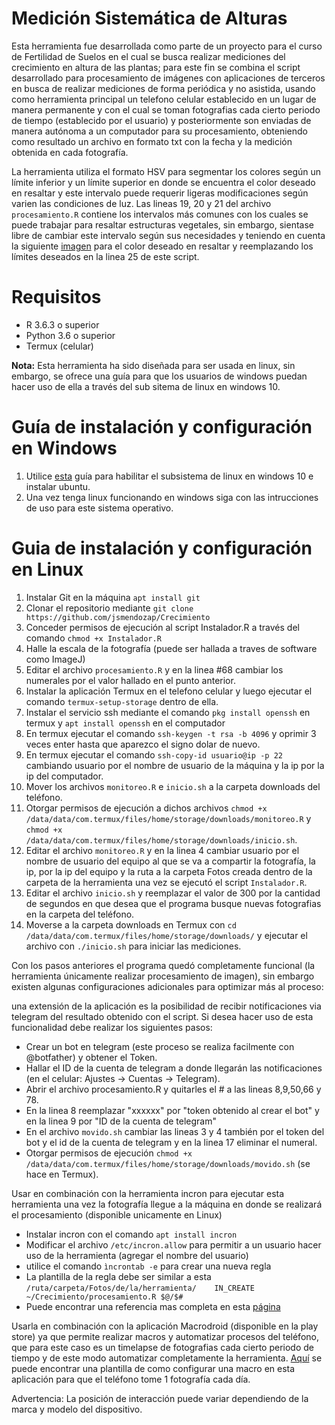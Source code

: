 # Medición Sistemática de Alturas

Esta herramienta fue desarrollada como parte de un proyecto para el curso de Fertilidad de Suelos en el cual se busca realizar mediciones del crecimiento en altura de las plantas; para este fin se combina el script desarrollado para procesamiento de imágenes con aplicaciones de terceros en busca de realizar mediciones de forma periódica y no asistida, usando como herramienta principal un telefono celular establecido en un lugar de manera permanente y con el cual se toman fotografias cada cierto periodo de tiempo (establecido por el usuario) y posteriormente son enviadas de manera autónoma a un computador para su procesamiento, obteniendo como resultado un archivo en formato txt con la fecha y la medición obtenida en cada fotografía.

La herramienta utiliza el formato HSV para segmentar los colores según un límite inferior y un límite superior en donde se encuentra el color deseado en resaltar y este intervalo puede requerir ligeras modificaciones según varien las condiciones de luz. Las lineas 19, 20 y 21 del archivo `procesamiento.R` contiene los intervalos más comunes con los cuales se puede trabajar para resaltar estructuras vegetales, sin embargo, sientase libre de cambiar este intervalo según sus necesidades y teniendo en cuenta la siguiente [imagen](https://github.com/jsmendozap/Crecimiento/blob/main/HSV.png) para el color deseado en resaltar y reemplazando los límites deseados en la linea 25 de este script.

# Requisitos

- R 3.6.3 o superior
- Python 3.6 o superior
- Termux (celular)

**Nota:** Esta herramienta ha sido diseñada para ser usada en linux, sin embargo, se ofrece una guía para que los usuarios de windows puedan hacer uso de ella a través del sub sitema de linux en windows 10. 

# Guía de instalación y configuración en Windows

1. Utilice [esta](https://ubunlog.com/wsl-como-instalar-y-usar-el-susbistema-ubuntu-en-windows-10/) guía para habilitar el subsistema de linux en windows 10 e instalar ubuntu.
2. Una vez tenga linux funcionando en windows siga con las intrucciones de uso para este sistema operativo.

# Guia de instalación y configuración en Linux

1. Instalar Git en la máquina `apt install git`
2. Clonar el repositorio  mediante `git clone https://github.com/jsmendozap/Crecimiento`
3. Conceder permisos de ejecución al script Instalador.R a través del comando `chmod +x Instalador.R` 
4. Halle la escala de la fotografía (puede ser hallada a traves de software como ImageJ)
5. Editar el archivo `procesamiento.R` y en la linea #68 cambiar los numerales por el valor hallado en el punto anterior.
6. Instalar la aplicación Termux en el telefono celular y luego ejecutar el comando `termux-setup-storage` dentro de ella. 
7. Instalar el servicio ssh mediante el comando `pkg install openssh` en termux y `apt install openssh` en el computador
8. En termux ejecutar el comando `ssh-keygen -t rsa -b 4096` y oprimir 3 veces enter hasta que aparezco el signo dolar de nuevo.
9. En termux ejecutar el comando `ssh-copy-id usuario@ip -p 22` cambiando usuario por el nombre de usuario de la máquina y la ip por la ip del computador.
10. Mover los archivos `monitoreo.R` e `inicio.sh` a la carpeta downloads del teléfono.
11. Otorgar permisos de ejecución a dichos archivos `chmod +x /data/data/com.termux/files/home/storage/downloads/monitoreo.R` y  `chmod +x /data/data/com.termux/files/home/storage/downloads/inicio.sh`.
12. Editar el archivo `monitoreo.R` y en la linea 4 cambiar usuario por el nombre de usuario del equipo al que se va a compartir la fotografía, la ip, por la ip del equipo y la ruta a la carpeta Fotos creada dentro de la carpeta de la herramienta una vez se ejecutó el script `Instalador.R`.
13. Editar el archivo `inicio.sh` y reemplazar el valor de 300 por la cantidad de segundos en que desea que el programa busque nuevas fotografias en la carpeta del teléfono.
14. Moverse a la carpeta downloads en Termux con `cd /data/data/com.termux/files/home/storage/downloads/` y ejecutar el archivo con `./inicio.sh` para iniciar las mediciones.

Con los pasos anteriores el programa quedó completamente funcional (la herramienta únicamente realizar procesamiento de imagen), sin embargo existen algunas configuraciones adicionales para optimizar más al proceso: 

una extensión de la aplicación es la posibilidad de recibir notificaciones via telegram del resultado obtenido con el script. Si desea hacer uso de esta funcionalidad debe realizar los siguientes pasos:

* Crear un bot en telegram (este proceso se realiza facilmente con @botfather) y obtener el Token.
* Hallar el ID de la cuenta de telegram a donde llegarán las notificaciones (en el celular: Ajustes -> Cuentas -> Telegram).
* Abrir el archivo procesamiento.R y quitarles el # a las lineas 8,9,50,66 y 78.
* En la linea 8 reemplazar "xxxxxx" por "token obtenido al crear el bot" y en la linea 9 por "ID de la cuenta de telegram"
* En el archivo `movido.sh` cambiar las lineas 3 y 4 también por el token del bot y el id de la cuenta de telegram y en la linea 17 eliminar el numeral.
* Otorgar permisos de ejecución `chmod +x /data/data/com.termux/files/home/storage/downloads/movido.sh` (se hace en Termux).


Usar en combinación con la herramienta incron para ejecutar esta herramienta una vez la fotografía llegue a la máquina en donde se realizará el procesamiento (disponible unicamente en Linux)

* Instalar incron con el comando `apt install incron`
* Modificar el archivo `/etc/incron.allow` para permitir a un usuario hacer uso de la herramienta (agregar el nombre del usuario)
* utilice el comando `ìncrontab -e` para crear una nueva regla
* La plantilla de la regla debe ser similar a esta `/ruta/carpeta/Fotos/de/la/herramienta/    IN_CREATE       ~/Crecimiento/procesamiento.R $@/$#`
* Puede encontrar una referencia mas completa en esta [página](https://www.xn--linuxenespaol-skb.com/tutoriales/monitorear-archivos-y-carpetas-en-tu-linux-con-incron-incrontab/)


Usarla en combinación con la aplicación Macrodroid (disponible en la play store) ya que permite realizar macros y automatizar procesos del teléfono, que para este caso es un timelapse de fotografias cada cierto periodo de tiempo y de este modo automatizar completamente la herramienta. [Aquí](https://github.com/jsmendozap/Crecimiento/blob/main/Timelapse_2.png) se puede encontrar una plantilla de como configurar una macro en esta aplicación para que el teléfono tome 1 fotografía cada día. 

Advertencia: La posición de interacción puede variar dependiendo de la marca y modelo del dispositivo.

